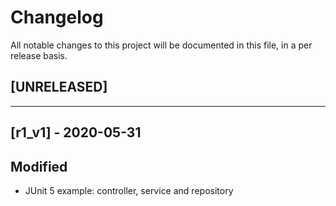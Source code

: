 # Changelog
All notable changes to this project will be documented in this file, in a per release basis.

## [UNRELEASED]


-------------------------------------------------------------------------------------


## [r1_v1] - 2020-05-31

## Modified
- JUnit 5 example: controller, service and repository